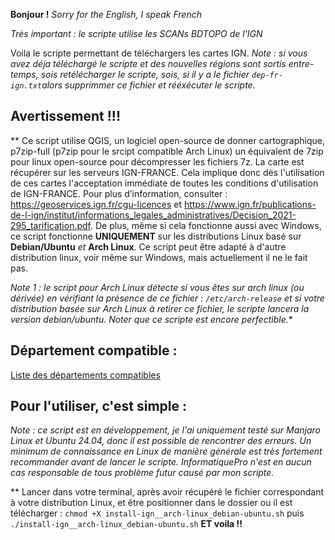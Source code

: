 **Bonjour !**
*Sorry for the English, I speak French*

*Très important : le scripte utilise les SCANs BDTOPO de l'IGN*

Voila le scripte permettant de téléchargers les cartes IGN.
*Note : si vous avez déja téléchargé le scripte et des nouvelles régions sont sortis entre-temps, sois retélécharger le scripte, sois, si il y a le fichier `dep-fr-ign.txt`alors supprimmer ce fichier et rééxécuter le scripte.*

## Avertissement !!!

**
Ce script utilise QGIS, un logiciel open-source de donner cartographique, p7zip-full (p7zip pour le srcipt compatible Arch Linux) un équivalent de 7zip pour linux open-source pour décompresser les fichiers 7z. La carte est récupérer sur les serveurs IGN-FRANCE. Cela implique donc dès l'utilisation de ces cartes l'acceptation immédiate de toutes les conditions d'utilisation de IGN-FRANCE. Pour plus d’information, consulter : https://geoservices.ign.fr/cgu-licences et https://www.ign.fr/publications-de-l-ign/institut/informations_legales_administratives/Decision_2021-295_tarification.pdf.
De plus, même si cela fonctionne aussi avec Windows, ce script fonctionne **UNIQUEMENT** sur les distributions Linux basé sur **Debian/Ubuntu** *et* **Arch Linux**. Ce script peut être adapté à d'autre distribution linux, voir même sur Windows, mais actuellement il ne le fait pas.

*Note 1 : le script pour Arch Linux détecte si vous êtes sur arch linux (ou dérivée) en vérifiant la présence de ce fichier : `/etc/arch-release` et si votre distribution basée sur Arch Linux à retirer ce fichier, le scripte lancera la version debian/ubuntu. Noter que ce scripte est encore perfectible.**


## Département compatible : 

[Liste des départements compatibles](https://github.com/InformatiquePro/carte-ign-france/blob/main/departement-compatible.md)



## Pour l'utiliser, c'est simple :

*Note : ce script est en développement, je l'ai uniquement testé sur Manjaro Linux et Ubuntu 24.04, donc il est possible de rencontrer des erreurs. Un minimum de connaissance en Linux de manière générale est très fortement recommander avant de lancer le scripte. InformatiquePro n'est en aucun cas responsable de tous problème futur causé par mon scripte.*

**
Lancer dans votre terminal, après avoir récupéré le fichier correspondant à votre distribution Linux, et être positionner dans le dossier ou il est télécharger : `chmod +X install-ign__arch-linux_debian-ubuntu.sh` puis `./install-ign__arch-linux_debian-ubuntu.sh`
**ET voila !!**
